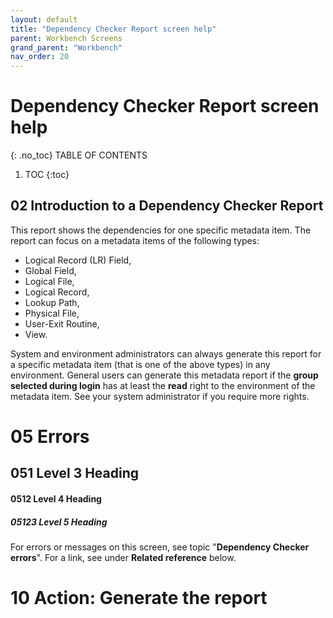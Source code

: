 ```yaml
---
layout: default
title: "Dependency Checker Report screen help"
parent: Workbench Screens
grand_parent: "Workbench"
nav_order: 20
---
```


# Dependency Checker Report screen help
{: .no_toc}
TABLE OF CONTENTS
1. TOC
{:toc}


## 02 Introduction to a Dependency Checker Report

[//]: # ( Comment on old image - PLEASE KEEP - <img src="../images/DepCheck_PDF_Devl_Field_City_03.gif" alt="Missing image" width="100" height="100"/> )

This report shows the dependencies for one specific metadata item. The report can focus on a metadata items of the following types:

- Logical Record \(LR\) Field,
- Global Field,
- Logical File,
- Logical Record,
- Lookup Path,
- Physical File,
- User-Exit Routine,
- View.


System and environment administrators can always generate this report for a specific metadata item \(that is one of the above types\) in any environment. General users can generate this metadata report if the **group selected during login** has at least the **read** right to the environment of the metadata item. See your system administrator if you require more rights.

# 05 Errors

## 051 Level 3 Heading

#### 0512 Level 4 Heading

##### 05123 Level 5 Heading

For errors or messages on this screen, see topic "**Dependency Checker errors**". For a link, see under **Related reference** below.

# 10 Action: Generate the report

[//]: # ( Comment on old image - PLEASE KEEP - <img src="../images/DepCheck_Scrn_Devl_Field_City_02.gif" alt="Missing image" width="100" height="100"/> )

